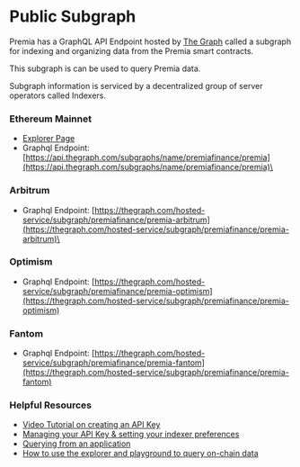 # Public Subgraph

Premia has a GraphQL API Endpoint hosted by [The Graph](https://thegraph.com/docs/about/introduction#what-the-graph-is) called a subgraph for indexing and organizing data from the Premia smart contracts.

This subgraph is can be used to query Premia data.

Subgraph information is serviced by a decentralized group of server operators called Indexers.

### Ethereum Mainnet

* [Explorer Page](https://thegraph.com/explorer/subgraph?id=3nXfK3RbFrj6mhkGdoKRowEEti2WvmUdxmz73tben6Mb\&view=Overview)
* Graphql Endpoint: [https://api.thegraph.com/subgraphs/name/premiafinance/premia](https://api.thegraph.com/subgraphs/name/premiafinance/premia)\


### Arbitrum

* Graphql Endpoint: [https://thegraph.com/hosted-service/subgraph/premiafinance/premia-arbitrum](https://thegraph.com/hosted-service/subgraph/premiafinance/premia-arbitrum)\


### Optimism

* Graphql Endpoint: [https://thegraph.com/hosted-service/subgraph/premiafinance/premia-optimism](https://thegraph.com/hosted-service/subgraph/premiafinance/premia-optimism)

### Fantom

* Graphql Endpoint: [https://thegraph.com/hosted-service/subgraph/premiafinance/premia-fantom](https://thegraph.com/hosted-service/subgraph/premiafinance/premia-fantom)

### Helpful Resources

* [Video Tutorial on creating an API Key](https://www.youtube.com/watch?v=UrfIpm-Vlgs)
* [Managing your API Key & setting your indexer preferences](https://thegraph.com/docs/en/studio/managing-api-keys/)
* [Querying from an application](https://thegraph.com/docs/en/developer/querying-from-your-app/)
* [How to use the explorer and playground to query on-chain data](https://medium.com/@chidubem\_/how-to-query-on-chain-data-with-the-graph-f8507488215)

